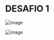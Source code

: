 # DESAFIO 1

![image](https://user-images.githubusercontent.com/75428465/169159148-67a23ddd-27bd-42ee-8e4e-1053b66ca2e6.png)

![image](https://user-images.githubusercontent.com/75428465/169159194-f721a174-a3b4-4cf3-9bc6-d53b3110a1c2.png)


